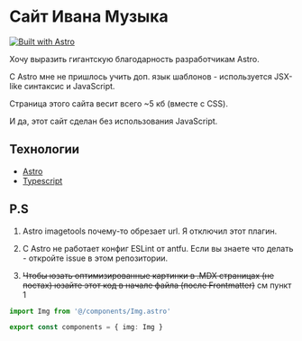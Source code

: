 # Сайт Ивана Музыка

[![Built with Astro](https://astro.badg.es/v1/built-with-astro.svg)](https://astro.build)

Хочу выразить гигантскую благодарность разработчикам Astro.

С Astro мне не пришлось учить доп. язык шаблонов - используется JSX-like синтаксис и JavaScript.

Страница этого сайта весит всего ~5 кб (вместе с CSS).

И да, этот сайт сделан без использования JavaScript.

## Технологии

- [Astro](https://astro.build/)
- [Typescript](https://www.typescriptlang.org/)

## P.S

1. Astro imagetools почему-то обрезает url. Я отключил этот плагин.

2. С Astro не работает конфиг ESLint от antfu. Если вы знаете что делать - откройте issue в этом репозитории.

3. ~~Чтобы юзать оптимизированные картинки в .MDX страницах (не постах) юзайте этот код в начале файла (после Frontmatter)~~ см пункт 1

```ts
import Img from '@/components/Img.astro'

export const components = { img: Img }
```
